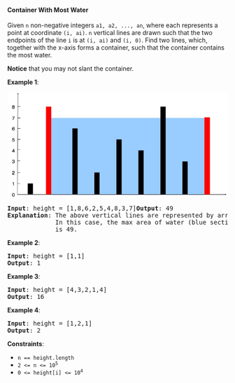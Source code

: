 #### Container With Most Water

Given `n` non-negative integers `a1, a2, ..., an`, where each represents a point
at coordinate `(i, ai)`. `n` vertical lines are drawn such that the two
endpoints of the line `i` is at `(i, ai)` and `(i, 0)`. Find two lines, which,
together with the x-axis forms a container, such that the container contains the
most water.

**Notice** that you may not slant the container.

**Example 1**:

![](example_1.jpg)
<pre><b>Input</b>: height = [1,8,6,2,5,4,8,3,7]<b>Output</b>: 49
<b>Explanation</b>: The above vertical lines are represented by array [1,8,6,2,5,4,8,3,7].
             In this case, the max area of water (blue section) the container can contain
	         is 49.
</pre>

**Example 2**:
<pre><b>Input</b>: height = [1,1]
<b>Output</b>: 1
</pre>

**Example 3**:
<pre><b>Input</b>: height = [4,3,2,1,4]
<b>Output</b>: 16
</pre>

**Example 4**:
<pre><b>Input</b>: height = [1,2,1]
<b>Output</b>: 2
</pre> 

**Constraints**:
* `n == height.length`
* <code>2 <= n <= 10<sup>5</sup></code>
* <code>0 <= height[i] <= 10<sup>4</sup></code>
